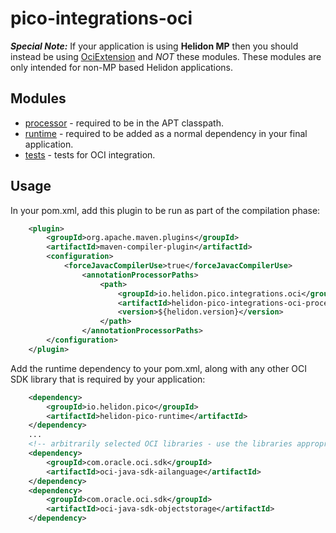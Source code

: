 # pico-integrations-oci

**_Special Note:_**
If your application is using **Helidon MP** then you should instead be using [OciExtension](../../../integrations/oci/sdk/cdi/src/main/java/io/helidon/integrations/oci/sdk/cdi/OciExtension.java) and _NOT_ these modules. These modules are only intended for non-MP based Helidon applications.

## Modules

* [processor](./processor) - required to be in the APT classpath.
* [runtime](./runtime) - required to be added as a normal dependency in your final application.
* [tests](./tests) - tests for OCI integration.

## Usage

In your pom.xml, add this plugin to be run as part of the compilation phase:
```pom.xml
    <plugin>
        <groupId>org.apache.maven.plugins</groupId>
        <artifactId>maven-compiler-plugin</artifactId>
        <configuration>
            <forceJavacCompilerUse>true</forceJavacCompilerUse>
                <annotationProcessorPaths>
                    <path>
                        <groupId>io.helidon.pico.integrations.oci</groupId>
                        <artifactId>helidon-pico-integrations-oci-processor</artifactId>
                        <version>${helidon.version}</version>
                    </path>
                </annotationProcessorPaths>
        </configuration>
    </plugin>
```

Add the runtime dependency to your pom.xml, along with any other OCI SDK library that is required by your application:
```pom.xml
    <dependency>
        <groupId>io.helidon.pico</groupId>
        <artifactId>helidon-pico-runtime</artifactId>
    </dependency>
    ...
    <!-- arbitrarily selected OCI libraries - use the libraries appropriate for your application -->
    <dependency>
        <groupId>com.oracle.oci.sdk</groupId>
        <artifactId>oci-java-sdk-ailanguage</artifactId>
    </dependency>
    <dependency>
        <groupId>com.oracle.oci.sdk</groupId>
        <artifactId>oci-java-sdk-objectstorage</artifactId>
    </dependency>
```
